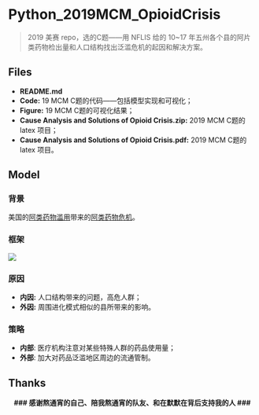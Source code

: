 # Python_2019MCM_OpioidCrisis

> 2019 美赛 repo，选的C题——用 NFLIS 给的 10~17 年五州各个县的阿片类药物检出量和人口结构找出泛滥危机的起因和解决方案。



## Files

- **README.md**
- **Code:** 19 MCM C题的代码——包括模型实现和可视化；
- **Figure:** 19 MCM C题的可视化结果；
- **Cause Analysis and Solutions of Opioid Crisis.zip:** 2019 MCM C题的 latex 项目；
- **Cause Analysis and Solutions of Opioid Crisis.pdf:** 2019 MCM C题的 latex 项目。



## Model

### 背景

美国的[阿类药物滥用](https://www.douban.com/note/643780635/)带来的[阿类药物危机](https://www.cnbeta.com/articles/tech/640475.htm)。

### 框架

![](https://ws4.sinaimg.cn/large/006tNc79ly1fzoqcf19osj30qo0f00vr.jpg)

### 原因

- **内因:** 人口结构带来的问题，高危人群；
- **外因:** 周围进化模式相似的县所带来的影响。

### 策略

- **内部**: 医疗机构注意对某些特殊人群的药品使用量；
- **外部**: 加大对药品泛滥地区周边的流通管制。



## Thanks

<center>
	<strong>
		### 感谢熬通宵的自己、陪我熬通宵的队友、和在默默在背后支持我的人 ###
	</strong>
</center>


